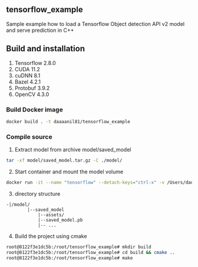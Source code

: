 ## tensorflow_example

Sample example how to load a Tensorflow Object detection API v2 model and serve prediction in C++  

## Build and installation

1. Tensorflow 2.8.0
2. CUDA 11.2
3. cuDNN 8.1
4. Bazel 4.2.1
5. Protobuf 3.9.2
6. OpenCV 4.3.0

### Build Docker image

```bash
docker build . -t daaaanil81/tensorflow_example
```

### Compile source

1. Extract model from archive model/saved_model

```bash
tar -xf model/saved_model.tar.gz -C ./model/
```
2.  Start container and mount the model volume

```bash
docker run -it --name "tensorflow" --detach-keys="ctrl-x" -v /Users/danilpetrov/Documents/tensorflow_example/:/root/tensorflow_example daaaanil81/detection /bin/bash
```
3. directory structure

```
-|/model/
    	|--saved_model
            |--assets/
            |--saved_model.pb
            |-- ...
```

4. Build the project using cmake

```bash
root@8122f3e1dc5b:/root/tensorflow_example# mkdir build
root@8122f3e1dc5b:/root/tensorflow_example# cd build && cmake ..
root@8122f3e1dc5b:/root/tensorflow_example# make
```
